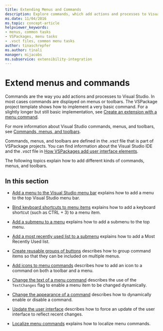 ```yaml
---
title: Extending Menus and Commands
description: Explore commands, which add actions and processes to Visual Studio, and use the VSPackage project template to implement a basic command.
ms.date: 11/04/2016
ms.topic: concept-article
helpviewer_keywords:
- menus, common tasks
- VSPackages, menu tasks
- .vsct files, common menu tasks
author: tinaschrepfer
ms.author: tinali
manager: mijacobs
ms.subservice: extensibility-integration
---
```

# Extend menus and commands

Commands are the way you add actions and processes to Visual Studio. In most cases commands are displayed on menus or toolbars. The VSPackage project template shows how to implement a very basic command. For a slightly longer but still basic implementation, see [Create an extension with a menu command](../extensibility/creating-an-extension-with-a-menu-command.md).

 For more information about Visual Studio commands, menus, and toolbars, see [Commands, menus, and toolbars](../extensibility/internals/commands-menus-and-toolbars.md).

 Commands, menus, and toolbars are defined in the *.vsct* file that is part of VSPackage projects. You can find information about the Visual Studio IDE and the *.vsct* file in [How VSPackages add user interface elements](../extensibility/internals/how-vspackages-add-user-interface-elements.md).

 The following topics explain how to add different kinds of commands, menus, and toolbars.

## In this section

- [Add a menu to the Visual Studio menu bar](../extensibility/adding-a-menu-to-the-visual-studio-menu-bar.md) explains how to add a menu to the top Visual Studio menu bar.

- [Bind keyboard shortcuts to menu items](../extensibility/binding-keyboard-shortcuts-to-menu-items.md) explains how to add a keyboard shortcut (such as CTRL + 3) to a menu item.

- [Add a submenu to a menu](../extensibility/adding-a-submenu-to-a-menu.md) explains how to add a submenu to the top menu.

- [Add a most recently used list to a submenu](../extensibility/adding-a-most-recently-used-list-to-a-submenu.md) explains how to add a Most Recently Used list.

- [Create reusable groups of buttons](../extensibility/creating-reusable-groups-of-buttons.md) describes how to group command items so that they can be included on multiple menus.

- [Add icons to menu commands](../extensibility/adding-icons-to-menu-commands.md) describes how to add an icon to a command on both a toolbar and a menu.

- [Change the text of a menu command](../extensibility/changing-the-text-of-a-menu-command.md) describes the use of the `TextChanges` flag to enable a menu item to be changed dynamically.

- [Change the appearance of a command](../extensibility/changing-the-appearance-of-a-command.md) describes how to dynamically enable or disable a command.

- [Update the user interface](../extensibility/updating-the-user-interface.md) describes how to force an update of the user interface to reflect recent changes.

- [Localize menu commands](../extensibility/localizing-menu-commands.md) explains how to localize menu commands.
